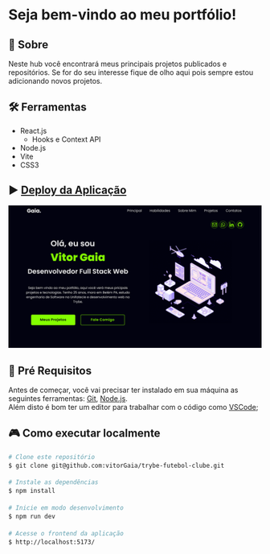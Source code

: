 # Seja bem-vindo ao meu portfólio!

## 📘 Sobre
Neste hub você encontrará meus principais projetos publicados e repositórios. Se for do seu interesse fique de olho aqui pois sempre estou adicionando novos projetos.

## 🛠️ Ferramentas
- React.js
  - Hooks e Context API
- Node.js
- Vite
- CSS3

## ▶️ [Deploy da Aplicação](https://code.visualstudio.com/)
<div align="center">
  <img
    src='src/images/portfolioThumb.png'
  />
</div>

## 📝 Pré Requisitos
Antes de começar, você vai precisar ter instalado em sua máquina as seguintes ferramentas:
[Git](https://git-scm.com), [Node.js](https://nodejs.org/en/).  
Além disto é bom ter um editor para trabalhar com o código como [VSCode](https://code.visualstudio.com/);

## 🎮 Como executar localmente
```bash
# Clone este repositório
$ git clone git@github.com:vitorGaia/trybe-futebol-clube.git

# Instale as dependências
$ npm install

# Inicie em modo desenvolvimento
$ npm run dev

# Acesse o frontend da aplicação
$ http://localhost:5173/
